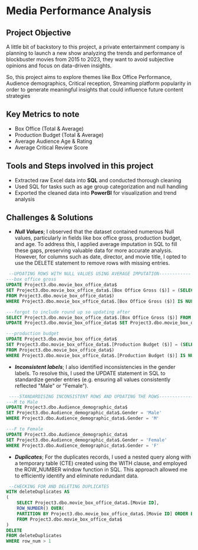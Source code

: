 # Media Performance Analysis
## Project Objective
A little bit of backstory to this project, a private entertainment company is planning to launch a new show analyzing the trends and performance of blockbuster movies from 2015 to 2023, they want to avoid subjective opinions and focus on data-driven insights.

So, this project aims to explore themes like Box Office Performance, Audience demographics, Critical reception, Streaming platform popularity in order to generate meaningful insights that could influence future content strategies
## Key Metrics to note
- Box Office (Total & Average)
- Production Budget (Total & Average)
- Average Audience Age & Rating
- Average Critical Review Score
## Tools and Steps involved in this project
- Extracted raw Excel data into **SQL** and conducted thorough cleaning
- Used SQL for tasks such as age group categorization and null handling
- Exported the cleaned data into **PowerBI** for visualization and trend analysis
## Challenges & Solutions
- ***Null Values***; I observed that the dataset contained numerous Null values, particularly in fields like box office gross, production budget, and age. To address this, I applied average imputation in SQL to fill these gaps, preserving valuable data for more accurate analysis. However, for columns such as date, director, and movie title, I opted to use the DELETE statement to remove rows with missing entries.
```SQL
 --UPDATING ROWS WITH NULL VALUES USING AVERAGE IMPUTATION------------
---box office gross
UPDATE Project3.dbo.movie_box_office_data$
SET Project3.dbo.movie_box_office_data$.[Box Office Gross ($)] = (SELECT AVG(Project3.dbo.movie_box_office_data$.[Box Office Gross ($)]) AS [avg box ofice gross]
FROM Project3.dbo.movie_box_office_data$)
WHERE Project3.dbo.movie_box_office_data$.[Box Office Gross ($)] IS NULL

---forgot to include round up so updating after
SELECT Project3.dbo.movie_box_office_data$.[Box Office Gross ($)] FROM Project3.dbo.movie_box_office_data$
UPDATE Project3.dbo.movie_box_office_data$ SET Project3.dbo.movie_box_office_data$.[Box Office Gross ($)] = ROUND(Project3.dbo.movie_box_office_data$.[Box Office Gross ($)], 0)

---production budget
UPDATE Project3.dbo.movie_box_office_data$
SET Project3.dbo.movie_box_office_data$.[Production Budget ($)] = (SELECT ROUND (AVG(Project3.dbo.movie_box_office_data$.[Production Budget ($)]), 0) AS [avg production budget]
FROM Project3.dbo.movie_box_office_data$)
WHERE Project3.dbo.movie_box_office_data$.[Production Budget ($)] IS NULL
```

- ***Inconsistent labels***; I also identified inconsistencies in the gender labels. To resolve this, I used the UPDATE statement in SQL to standardize gender entries (e.g. ensuring all values consistently reflected "Male" or "Female").
``` SQL
 ----STANDARDISING INCONSISTENT ROWS AND UPDATING THE ROWS------------- 
---M to Male
UPDATE Project3.dbo.Audience_demographic_data$
SET Project3.dbo.Audience_demographic_data$.Gender = 'Male'
WHERE Project3.dbo.Audience_demographic_data$.Gender = 'M'

---F to Female
UPDATE Project3.dbo.Audience_demographic_data$
SET Project3.dbo.Audience_demographic_data$.Gender = 'Female'
WHERE Project3.dbo.Audience_demographic_data$.Gender = 'F'
```

- ***Duplicates***; For the duplicates records, I used a nested query along with a temporary table (CTE) created using the WITH clause, and employed the ROW_NUMBER window function in SQL. This approach allowed me to efficiently identify and eliminate redundant data.
```SQL
 --CHECKING FOR AND DELETING DUPLICATES
WITH deleteDuplicates AS
(
	SELECT Project3.dbo.movie_box_office_data$.[Movie ID],
	ROW_NUMBER() OVER(
	PARTITION BY Project3.dbo.movie_box_office_data$.[Movie ID] ORDER BY Project3.dbo.movie_box_office_data$.[Title]) AS row_num
	FROM Project3.dbo.movie_box_office_data$
)
DELETE
FROM deleteDuplicates
WHERE row_num > 1
```


